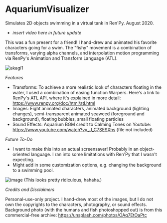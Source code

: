 # AquariumVisualizer
Simulates 2D objects swimming in a virtual tank in Ren'Py. August 2020.

- *insert video here in future update*

This was a fun present for a friend! I hand-drew and animated his favorite characters going for a swim. The "fishy" movement is a combination of transforms, varying alpha channels, and interpolation motion programming via RenPy's Animation and Transform Language (ATL).

![akagi1](https://user-images.githubusercontent.com/80881875/113247044-2f32d480-9288-11eb-8848-43f66b92b417.png)

*Features*
 - Transforms: To achieve a more realistic look of characters floating in the water, I used a combination of easing function Warpers. Here's a link to RenPy's ATL API, where it's explained in more detail: https://www.renpy.org/doc/html/atl.html
 - Images: Eight animated characters, animated background (lighting changes), semi-transparent animated seaweed (foreground and background), floating bubbles, small floating particles
 - Sound Effects: Aquarium BGM credit to Calming Tones on Youtube: https://www.youtube.com/watch?v=_J_C7SESXhs (file not included)

*Future To-Do*
- I want to make this into an actual screensaver! Probably in an object-oriented language. I ran into some limitations with Ren'Py that I wasn't expecting.
- Might add in some customization options, e.g. changing the background to a swimming pool.

![image](https://user-images.githubusercontent.com/80881875/113245316-b1b99500-9284-11eb-99b4-ae55a469a162.png)
(This looks pretty ridiculous, hahaha.)


*Credits and Disclaimers*

Personal-use-only project. I hand-drew most of the images, but I do not own the copyrights to the characters, photography, or sound effects.
Background photo (with the humans and fish photoshopped out) is from this commercial-free archive: https://unsplash.com/photos/OAq7EtOaPtc
